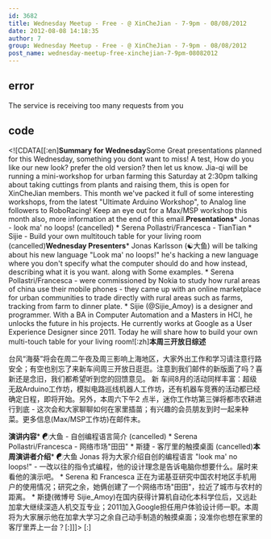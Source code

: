 ```yaml
---
id: 3682
title: Wednesday Meetup - Free - @ XinCheJian - 7-9pm - 08/08/2012
date: 2012-08-08 14:18:35
author: 7
group: Wednesday Meetup - Free - @ XinCheJian - 7-9pm - 08/08/2012
post_name: wednesday-meetup-free-xinchejian-7-9pm-08082012
---
```


## error
The service is receiving too many requests from you

## code
 <!\[CDATA\[\[:en\]**Summary for Wednesday**Some Great presentations planned for this Wednesday, something you dont want to miss! A test, How do you like our new look? prefer the old version? then let us know. Jia-qi will be running a mini-workshop for urban farming this Saturday at 2:30pm talking about taking cuttings from plants and raising them, this is open for XinCheJian members. This month we've packed it full of some interesting workshops, from the latest "Ultimate Arduino Workshop", to Analog line followers to RoboRacing! Keep an eye out for a Max/MSP workshop this month also, more information at the end of this email.**Presentations**\* Jonas - look ma' no loops! (cancelled) \* Serena Pollastri/Francesca - TianTian \* Sijie - Build your own multitouch table for your living room (cancelled)**Wednesday Presenters**\* Jonas Karlsson (☯大鱼) will be talking about his new language "Look ma' no loops!" he's hacking a new language where you don't specify what the computer should do and how instead, describing what it is you want. along with Some examples. \* Serena Pollastri/Francesca - were commissioned by Nokia to study how rural areas of china use their mobile phones - they came up with an online marketplace for urban communities to trade directly with rural areas such as farms, tracking from farm to dinner plate. \* Sijie (@Sijie\_Amoy) is a designer and programmer. With a BA in Computer Automation and a Masters in HCI, he unlocks the future in his projects. He currently works at Google as a User Experience Designer since 2011\. Today he will share how to build your own multi-touch table for your living room!\[:zh\]**本周三开放日综述** 

台风“海葵”将会在周二午夜及周三影响上海地区，大家外出工作和学习请注意行路安全；有空也别忘了来新车间周三开放日逛逛。注意到我们邮件的新版面了吗？喜新还是念旧，我们都希望听到您的回馈意见。 新 车间8月的活动同样丰富：超级无敌Arduino工作坊，模拟电路巡线机器人工作坊，还有机器车竞赛的活动都已经确定日程，即将开始。另外，本周六下午2 点半，迷你工作坊第三弹将都市农耕进行到底 - 这次会和大家聊聊如何在家里插苗；有兴趣的会员朋友到时一起来种菜。更多信息(Max/MSP工作坊)在邮件末。

**演讲内容**\* ☯大鱼 - 自创编程语言简介 (cancelled) \* Serena Pollastri/Francesca - 网络市场"田田" \* 斯捷 - 客厅里的触摸桌面 (cancelled)**本周演讲者介绍**\* ☯大鱼 Jonas 将为大家介绍自创的编程语言 "look ma' no loops!" - 一改以往的指令式编程，他的设计理念是告诉电脑你想要什么。届时来看他的演示吧。 \* Serena 和 Francesca 正在为诺基亚研究中国农村地区手机用户的使用情况；研究之余，她俩创建了一个网络市场"田田"，拉近了城市与农村的距离。 \* 斯捷(微博号 Sijie\_Amoy)在国内获得计算机自动化本科学位后，又远赴加拿大继续深造人机交互专业；2011加入Google担任用户体验设计师一职。本周将为大家展示他在加拿大学习之余自己动手制造的触摸桌面；没准你也想在家里的客厅里弄上一台？\[:\]\]\]> \[:\]
